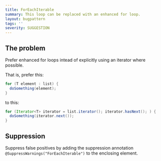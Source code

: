 ```yaml
---
title: ForEachIterable
summary: This loop can be replaced with an enhanced for loop.
layout: bugpattern
tags: ''
severity: SUGGESTION
---
```


<!--
*** AUTO-GENERATED, DO NOT MODIFY ***
To make changes, edit the @BugPattern annotation or the explanation in docs/bugpattern.
-->


## The problem
Prefer enhanced for loops intead of explicitly using an iterator where possible.

That is, prefer this:

```java
for (T element : list) {
  doSomething(element);
}
```

to this:

```java
for (Iterator<T> iterator = list.iterator(); iterator.hasNext(); ) {
  doSomething(iterator.next());
}
```

## Suppression
Suppress false positives by adding the suppression annotation `@SuppressWarnings("ForEachIterable")` to the enclosing element.
